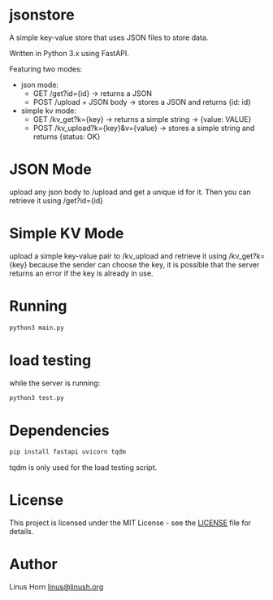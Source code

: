 # jsonstore

A simple key-value store that uses JSON files to store data.

Written in Python 3.x using FastAPI.

Featuring two modes:
- json mode:
    - GET /get?id={id} -> returns a JSON
    - POST /upload + JSON body -> stores a JSON and returns {id: id}
- simple kv mode:
    - GET /kv_get?k={key} -> returns a simple string -> {value: VALUE}
    - POST /kv_upload?k={key}&v={value} -> stores a simple string and returns {status: OK}

# JSON Mode

upload any json body to /upload and get a unique id for it. Then you can retrieve it using /get?id={id}

# Simple KV Mode

upload a simple key-value pair to /kv_upload and retrieve it using /kv_get?k={key}
because the sender can choose the key, it is possible that the server returns an error if the key is already in use.

# Running

```bash
python3 main.py
```

# load testing

while the server is running:

```bash
python3 test.py
```

# Dependencies

```bash
pip install fastapi uvicorn tqdm
```

tqdm is only used for the load testing script.

# License

This project is licensed under the MIT License - see the [LICENSE](LICENSE) file for details.

# Author

Linus Horn <linus@linush.org>